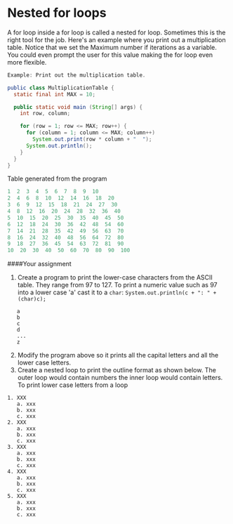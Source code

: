 # Nested for loops

A for loop inside a for loop is called a nested  for loop. Sometimes this is the right tool for the job. Here's an example where you print out a multiplication table. Notice that we set the Maximum number if iterations as a variable. You could even prompt the user for this value making the for loop even more flexible.


```java
Example: Print out the multiplication table.

public class MultiplicationTable {
  static final int MAX = 10;

  public static void main (String[] args) {
    int row, column;

    for (row = 1; row <= MAX; row++) {
      for (column = 1; column <= MAX; column++)
        System.out.print(row * column + "  ");
      System.out.println();
    }
  }
}

```
Table generated from the program
```java
1  2  3  4  5  6  7  8  9  10  
2  4  6  8  10  12  14  16  18  20  
3  6  9  12  15  18  21  24  27  30  
4  8  12  16  20  24  28  32  36  40  
5  10  15  20  25  30  35  40  45  50  
6  12  18  24  30  36  42  48  54  60  
7  14  21  28  35  42  49  56  63  70  
8  16  24  32  40  48  56  64  72  80  
9  18  27  36  45  54  63  72  81  90  
10  20  30  40  50  60  70  80  90  100
```
####Your assignment
1. Create a program to print the lower-case characters from the ASCII table. They range from 97 to 127. To print a numeric value such as 97 into a lower case 'a' cast it to a ```char```:
```System.out.println(c + ": " + (char)c);```
```
   a
   b
   c
   d
   ...
   z
  ```

2. Modify the program above so it prints all the capital letters and all the lower case letters.
3. Create a nested loop to print the outline format as shown below.
The outer loop would contain numbers the inner loop would contain letters.
To print lower case letters from a loop 

```
1. XXX
   a. xxx
   b. xxx
   c. xxx
2. XXX
   a. xxx
   b. xxx
   c. xxx
3. XXX
   a. xxx
   b. xxx
   c. xxx
4. XXX
   a. xxx
   b. xxx
   c. xxx
5. XXX
   a. xxx
   b. xxx
   c. xxx
```